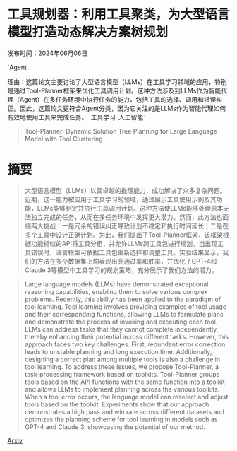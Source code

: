 # 工具规划器：利用工具聚类，为大型语言模型打造动态解决方案树规划

发布时间：2024年06月06日

`Agent

理由：这篇论文主要讨论了大型语言模型（LLMs）在工具学习领域的应用，特别是通过Tool-Planner框架来优化工具调用计划。这种方法涉及到LLMs作为智能代理（Agent）在多任务环境中执行任务的能力，包括工具的选择、调用和错误纠正。因此，这篇论文更符合Agent分类，因为它关注的是LLMs作为智能代理如何有效地使用工具来完成任务。` `工具学习` `人工智能`

> Tool-Planner: Dynamic Solution Tree Planning for Large Language Model with Tool Clustering

# 摘要

> 大型语言模型（LLMs）以其卓越的推理能力，成功解决了众多复杂问题。近期，这一能力被应用于工具学习的领域，通过展示工具使用示例及其功能，LLMs能够制定并执行工具调用计划。这种方法使LLMs能够处理原本无法独立完成的任务，从而在多任务环境中发挥更大潜力。然而，此方法也面临两大挑战：一是冗余的错误纠正导致计划不稳定和执行时间延长；二是在多个工具中设计正确计划。为此，我们提出了Tool-Planner框架，该框架根据功能相似的API将工具分组，并允许LLMs跨工具包进行规划。当出现工具错误时，语言模型可依据工具包重新选择和调整工具。实验结果显示，我们的方法在多个数据集上均表现出高通过率和胜率，并优化了GPT-4和Claude 3等模型中工具学习的规划策略，充分展示了我们方法的潜力。

> Large language models (LLMs) have demonstrated exceptional reasoning capabilities, enabling them to solve various complex problems. Recently, this ability has been applied to the paradigm of tool learning. Tool learning involves providing examples of tool usage and their corresponding functions, allowing LLMs to formulate plans and demonstrate the process of invoking and executing each tool. LLMs can address tasks that they cannot complete independently, thereby enhancing their potential across different tasks. However, this approach faces two key challenges. First, redundant error correction leads to unstable planning and long execution time. Additionally, designing a correct plan among multiple tools is also a challenge in tool learning. To address these issues, we propose Tool-Planner, a task-processing framework based on toolkits. Tool-Planner groups tools based on the API functions with the same function into a toolkit and allows LLMs to implement planning across the various toolkits. When a tool error occurs, the language model can reselect and adjust tools based on the toolkit. Experiments show that our approach demonstrates a high pass and win rate across different datasets and optimizes the planning scheme for tool learning in models such as GPT-4 and Claude 3, showcasing the potential of our method.

[Arxiv](https://arxiv.org/abs/2406.03807)